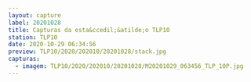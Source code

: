 ```yaml
---
layout: capture
label: 20201028
title: Capturas da esta&ccedil;&atilde;o TLP10
station: TLP10
date: 2020-10-29 06:34:56
preview: TLP10/2020/202010/20201028/stack.jpg
capturas:
  - imagem: TLP10/2020/202010/20201028/M20201029_063456_TLP_10P.jpg
---
```

